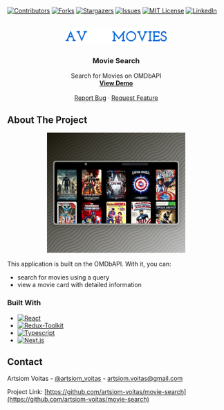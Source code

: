 [![Contributors][contributors-shield]][contributors-url]
[![Forks][forks-shield]][forks-url]
[![Stargazers][stars-shield]][stars-url]
[![Issues][issues-shield]][issues-url]
[![MIT License][license-shield]][license-url]
[![LinkedIn][linkedin-shield]][linkedin-url]

<!-- PROJECT LOGO -->
<br />
<div align="center">
  <a target="_blank" href="https://github.com/artsiom-voitas/movie-search/">
    <img src="public/logo.png" alt="Logo" height="40">
  </a>

<h3 align="center">Movie Search</h3>

  <p align="center">
    Search for Movies on OMDbAPI
    <br />
    <a href="https://movie-search-acpn.vercel.app/"><strong>View Demo</strong></a>
    <br />
    <br />
    <a href="https://github.com/artsiom-voitas/movie-search/issues">Report Bug</a>
    ·
    <a href="https://github.com/artsiom-voitas/movie-search/issues">Request Feature</a>
  </p>
</div>

<!-- ABOUT THE PROJECT -->

## About The Project

<p align="center">
  <img src="public/movie-search.png" width="320" alt="Main page screenshot">
</p>

This application is built on the OMDbAPI. With it, you can:

- search for movies using a query
- view a movie card with detailed information

### Built With

- [![React][React.js]][React-url]
- [![Redux-Toolkit][Redux]][Redux-url]
- [![Typescript][Typescript]][Typescript-url]
- [![Next.js][Next.js]][Next.js-url]

<!-- CONTACT -->

## Contact

Artsiom Voitas - [@artsiom_voitas](https://x.com/artsiom_voitas) - artsiom.voitas@gmail.com

Project Link: [https://github.com/artsiom-voitas/movie-search](https://github.com/artsiom-voitas/movie-search)

<!-- MARKDOWN LINKS & IMAGES -->
<!-- https://www.markdownguide.org/basic-syntax/#reference-style-links -->

[contributors-shield]: https://img.shields.io/github/contributors/artsiom-voitas/movie-search.svg?style=for-the-badge
[contributors-url]: https://github.com/artsiom-voitas/movie-search/graphs/contributors
[forks-shield]: https://img.shields.io/github/forks/artsiom-voitas/movie-search.svg?style=for-the-badge
[forks-url]: https://github.com/artsiom-voitas/movie-search/network/members
[stars-shield]: https://img.shields.io/github/stars/artsiom-voitas/movie-search.svg?style=for-the-badge
[stars-url]: https://github.com/artsiom-voitas/movie-search/stargazers
[issues-shield]: https://img.shields.io/github/issues/artsiom-voitas/movie-search.svg?style=for-the-badge
[issues-url]: https://github.com/artsiom-voitas/movie-search/issues
[license-shield]: https://img.shields.io/github/license/artsiom-voitas/movie-search.svg?style=for-the-badge
[license-url]: https://github.com/artsiom-voitas/movie-search/blob/master/LICENSE
[linkedin-shield]: https://img.shields.io/badge/-LinkedIn-black.svg?style=for-the-badge&logo=linkedin&colorB=555
[linkedin-url]: https://www.linkedin.com/in/artsiom-voitas/
[React.js]: https://img.shields.io/badge/React-20232A?style=for-the-badge&logo=react&logoColor=61DAFB
[React-url]: https://reactjs.org/
[Redux]: https://img.shields.io/badge/Redux-593D88?style=for-the-badge&logo=redux&logoColor=white
[Redux-url]: redux-toolkit.js.org
[Typescript]: https://img.shields.io/badge/TypeScript-007ACC?style=for-the-badge&logo=typescript&logoColor=white
[Typescript-url]: https://www.typescriptlang.org/
[Next.js]: https://img.shields.io/badge/Next-black?style=for-the-badge&logo=next.js&logoColor=white
[Next.js-url]: https://nextjs.org/
